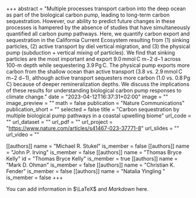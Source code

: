 +++
abstract = "Multiple processes transport carbon into the deep ocean as part of the biological carbon pump, leading to long-term carbon sequestration. However, our ability to predict future changes in these processes is hampered by the absence of studies that have simultaneously quantified all carbon pump pathways. Here, we quantify carbon export and sequestration in the California Current Ecosystem resulting from (1) sinking particles, (2) active transport by diel vertical migration, and (3) the physical pump (subduction + vertical mixing of particles). We find that sinking particles are the most important and export 9.0 mmol C m−2 d−1 across 100-m depth while sequestering 3.9 Pg C. The physical pump exports more carbon from the shallow ocean than active transport (3.8 vs. 2.9 mmol C m−2 d−1), although active transport sequesters more carbon (1.0 vs. 0.8 Pg C) because of deeper remineralization depths. We discuss the implications of these results for understanding biological carbon pump responses to climate change."
date = "2023-04-12T16:37:31+02:00"
image = ""
image_preview = ""
math = false
publication = "Nature Communications"
publication_short = ""
selected = false
title = "Carbon sequestration by multiple biological pump pathways in a coastal upwelling biome"
url_code = ""
url_dataset = ""
url_pdf = ""
url_project = "https://www.nature.com/articles/s41467-023-37771-8"
url_slides = ""
url_video = ""

[[authors]]
    name = "Michael R. Stukel"
    is_member = false
[[authors]]
    name = "John P. Irving"
    is_member = false
[[authors]]
    name = "Thomas Bryce Kelly"
    id = "Thomas Bryce Kelly"
    is_member = true
[[authors]]
    name = "Mark D. Ohman"
    is_member = false
[[authors]]
    name = "Christian K. Fender"
    is_member = false
[[authors]]
    name = "Natalia Yingling "
    is_member = false
+++


You can add information in $\LaTeX$ and *Markdown* here.
